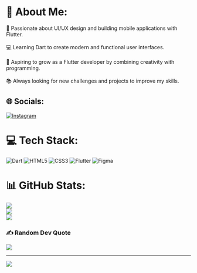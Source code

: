 # 💫 About Me:
🎨 Passionate about UI/UX design and building mobile applications with Flutter.<br><br>💻 Learning Dart to create modern and functional user interfaces.<br><br>🚀 Aspiring to grow as a Flutter developer by combining creativity with programming.<br><br>📚 Always looking for new challenges and projects to improve my skills.


## 🌐 Socials:
[![Instagram](https://img.shields.io/badge/Instagram-%23E4405F.svg?logo=Instagram&logoColor=white)](https://instagram.com/kazi_wolf) 

# 💻 Tech Stack:
![Dart](https://img.shields.io/badge/dart-%230175C2.svg?style=for-the-badge&logo=dart&logoColor=white) ![HTML5](https://img.shields.io/badge/html5-%23E34F26.svg?style=for-the-badge&logo=html5&logoColor=white) ![CSS3](https://img.shields.io/badge/css3-%231572B6.svg?style=for-the-badge&logo=css3&logoColor=white) ![Flutter](https://img.shields.io/badge/Flutter-%2302569B.svg?style=for-the-badge&logo=Flutter&logoColor=white) ![Figma](https://img.shields.io/badge/figma-%23F24E1E.svg?style=for-the-badge&logo=figma&logoColor=white)
# 📊 GitHub Stats:
![](https://github-readme-stats.vercel.app/api?username=K4ziWolf&theme=dark&hide_border=true&include_all_commits=false&count_private=false)<br/>
![](https://github-readme-streak-stats.herokuapp.com/?user=K4ziWolf&theme=dark&hide_border=true)<br/>
![](https://github-readme-stats.vercel.app/api/top-langs/?username=K4ziWolf&theme=dark&hide_border=true&include_all_commits=false&count_private=false&layout=compact)

### ✍️ Random Dev Quote
![](https://quotes-github-readme.vercel.app/api?type=horizontal&theme=radical)

---
[![](https://visitcount.itsvg.in/api?id=K4ziWolf&icon=1&color=1)](https://visitcount.itsvg.in)

<!-- Proudly created with GPRM ( https://gprm.itsvg.in ) -->
